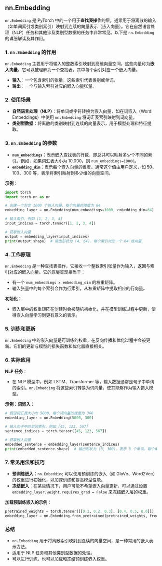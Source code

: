 
## nn.Embedding

`nn.Embedding` 是 PyTorch 中的一个用于**查找表操作**的层，通常用于将离散的输入（如单词索引或类别索引）映射到连续的向量表示（嵌入向量）。它在自然语言处理（NLP）任务和其他涉及类别型数据的任务中非常常见。以下是 `nn.Embedding` 的详细解读及其作用。

### 1. `nn.Embedding` 的作用

`nn.Embedding` 主要用于将输入的整数索引映射到高维向量空间，这些向量称为**嵌入向量**。它可以被理解为一个查找表，其中每个索引对应一个嵌入向量。

- **输入**：一个包含索引的张量，这些索引代表类别或单词。
- **输出**：一个与输入索引对应的嵌入向量张量。

### 2. 使用场景

- **自然语言处理（NLP）**：将单词或字符转换为嵌入向量，如在词嵌入（Word Embeddings）中使用 `nn.Embedding` 将词汇表索引映射到词向量。
- **类别型数据**：将离散的类别映射到连续的向量表示，用于模型处理和特征提取。

### 3. `nn.Embedding` 的参数

- **`num_embeddings`**：表示嵌入查找表的行数，即总共可以映射多少个不同的索引。例如，如果词汇表大小为 10,000，则 `num_embeddings=10000`。
- **`embedding_dim`**：表示每个嵌入向量的维度。通常这个值由用户定义，如 50、100、300 等，表示将索引映射到多少维的向量空间。

**示例**：
```python
import torch
import torch.nn as nn

# 创建一个包含 1000 个嵌入向量，每个向量的维度为 64
embedding_layer = nn.Embedding(num_embeddings=1000, embedding_dim=64)

# 输入索引，例如 [1, 2, 3, 4]
input_indices = torch.tensor([1, 2, 3, 4])

# 获取嵌入向量
output = embedding_layer(input_indices)
print(output.shape)  # 输出形状为 (4, 64)，每个索引对应一个 64 维向量
```

### 4. 工作原理

`nn.Embedding` 是一种查找表操作，它接收一个整数索引张量作为输入，返回与索引对应的嵌入向量。它的底层实现相当于：
- 有一个 `num_embeddings x embedding_dim` 的权重矩阵。
- 输入张量中的每个索引会作为行索引，从权重矩阵中提取相应的行向量。

**初始化**：
- 嵌入层中的权重矩阵在创建时会被随机初始化，并在模型训练过程中更新，使得嵌入向量学习到更有意义的表示。

### 5. 训练和更新

`nn.Embedding` 中的嵌入向量是可训练的权重，在反向传播和优化过程中会被更新。它们的更新与模型的损失函数和优化器直接相关。

### 6. 实际应用

**NLP 任务**：
- 在 NLP 模型中，例如 LSTM、Transformer 等，输入数据通常是句子中单词的索引。`nn.Embedding` 将这些索引转换为词向量，使其能够作为输入馈入模型。

**示例：词嵌入**：
```python
# 假设词汇表大小为 5000，每个词向量的维度为 300
embedding_layer = nn.Embedding(5000, 300)

# 输入句子中的单词索引，例如 [45, 123, 567]
sentence_indices = torch.tensor([45, 123, 567])

# 获取嵌入向量
embedded_sentence = embedding_layer(sentence_indices)
print(embedded_sentence.shape)  # 输出形状为 (3, 300)，表示 3 个单词，每个单词的嵌入是 300 维
```

### 7. 常见用法和技巧

- **预训练嵌入**：`nn.Embedding` 可以使用预训练的嵌入（如 GloVe、Word2Vec）的权重进行初始化，以加速训练和提高模型性能。
- **冻结嵌入**：在某些情况下，用户可能不希望嵌入向量更新，可以通过设置 `embedding_layer.weight.requires_grad = False` 来冻结嵌入层的权重。

**加载预训练嵌入的示例**：
```python
pretrained_weights = torch.tensor([[0.1, 0.2, 0.3], [0.4, 0.5, 0.6]])  # 示例权重
embedding_layer = nn.Embedding.from_pretrained(pretrained_weights, freeze=True)  # 冻结权重
```

### 总结

- `nn.Embedding` 用于将离散索引映射到连续的向量空间，是一种常用的嵌入表示方法。
- 适用于 NLP 任务和其他类别型数据的处理。
- 可以进行训练，也可以加载和冻结预训练嵌入权重。